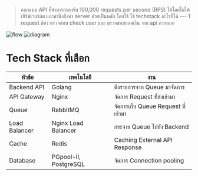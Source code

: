 > ออกแบบ API ที่สามารถรองรับ 100,000 requests per second (RPS) ได้โดยไม่ให้เซิร์ฟเวอร์ล่ม และคำนึงถึงค่า server ด้วยเป็นหลัก โดยใช้ ใช้ techstack อะไรก็ได้
--- 1 request ต้อง ตรวจสอบ check user และ ตรวจสอบยอดเงิน จาก api ภายนอก

![flow](https://github.com/nice159123/test-after-interview/blob/main/Example2/example2-flow.png)
![diagram](https://github.com/nice159123/test-after-interview/blob/main/Example2/example2-diagram.png)
# Tech Stack ที่เลือก

| หัวข้อ        | เทคโนโลยี             | งาน
|---------------|-----------------------|----------
| Backend API   | Golang                | ดึงรายการจาก Queue มาจัดการ
| API Gateway   | Nginx                 | จัดการ Request ที่ส่งเข้ามา
| Queue         | RabbitMQ              | จัดการเก็บ Queue Request ที่เข้ามา
| Load Balancer | Nginx Load Balancer   | กระจาย Queue ไปยัง Backend
| Cache         | Redis                 | Caching External API Response
| Database      | PGpool-II, PostgreSQL | จัดการ Connection pooling